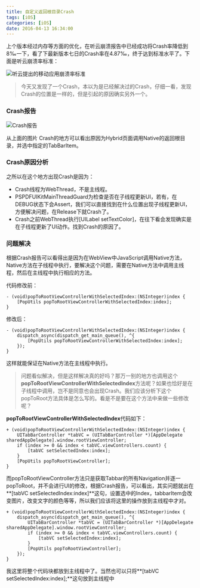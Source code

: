 ```yaml
---
title: 自定义返回根目录Crash
tags: [iOS]
categories: [iOS]
date: 2016-04-13 16:34:00
---
```


上个版本经过内存等方面的优化，在听云崩溃报告中已经成功将Crash率降低到8‰一下，看了下最新版本七日的Crash率在4.87‰，终于达到标准水平了。下面是听云崩溃率标准：

![听云提出的移动应用崩溃率标准](http://articles.csdn.net/uploads/allimg/150420/125919D91-0.jpg)



>今天又发现了一个Crash，本以为是已经解决过的Crash，仔细一看，发现Crash的位置是一样的，但是引起的原因确实另外一个。

### Crash报告

![Crash报告](http://kunkun.qiniudn.com/QQ20160413-1@2x.png)

从上面的图片 Crash的地方可以看出原因为Hybrid页面调用Native的返回根目录，并选中指定的TabBarItem。

### Crash原因分析

之所以在这个地方出现Crash是因为：

- Crash线程为WebThread，不是主线程。
- PSPDFUIKitMainThreadGuard为检查是否在子线程更新UI，若有，在DEBUG状态下会Assert，我们可以直接找到在什么位置出现子线程更新UI，方便解决问题，在Release下就Crash了。
- Crash之前WebThread执行[UILabel setTextColor]，在往下看会发现确实是在子线程更新了UI动作。找到Crash的原因了。

### 问题解决

根据Crash报告可以看得出是因为在WebView中JavaScript调用Native方法，Native方法在子线程中执行，要解决这个问题，需要在Native方法中调用主线程，然后在主线程中执行相应的方法。

代码修改前：

```objc
- (void)popToRootViewControllerWithSelectedIndex:(NSInteger)index {
    [PopUtils popToRootViewControllerWithSelectedIndex:index];
}
```

修改后：

```objc
- (void)popToRootViewControllerWithSelectedIndex:(NSInteger)index {
    dispatch_async(dispatch_get_main_queue(), ^{
        [PopUtils popToRootViewControllerWithSelectedIndex:index];
    });
}
```

这样就能保证在Native方法在主线程中执行。

> 问题看似解决，但是这样解决真的好吗？那万一别的地方也调用这个**popToRootViewControllerWithSelectedIndex**方法呢？如果也恰好是在子线程中调用，岂不是同意也会出现Crash。我们应该分析下这个popToRoot方法具体是怎么写的。看是不是要在这个方法中来做一些修改呢？

**popToRootViewControllerWithSelectedIndex**代码如下：

```objc
+ (void)popToRootViewControllerWithSelectedIndex:(NSInteger)index {
    UITabBarController *tabVC = (UITabBarController *)[AppDelegate sharedAppDelegate].window.rootViewController;
    if (index >= 0 && index < tabVC.viewControllers.count) {
        [tabVC setSelectedIndex:index];
    }
    [PopUtils popToRootViewController];
}
```

而popToRootViewController方法只是获取Tabbar的所有Navigation并逐一popToRoot，并不会进行UI的修改，根据Crash报告，可以看出，其实问题就出在**[tabVC setSelectedIndex:index]**这句，设置选中的Index，tabbarItem会改变图片，改变文字的颜色等等，所以我们应该将这里的操作放到主线程中才对。

```objc
+ (void)popToRootViewControllerWithSelectedIndex:(NSInteger)index {
    dispatch_async(dispatch_get_main_queue(), ^{
        UITabBarController *tabVC = (UITabBarController *)[AppDelegate sharedAppDelegate].window.rootViewController;
        if (index >= 0 && index < tabVC.viewControllers.count) {
            [tabVC setSelectedIndex:index];
        }
        [PopUtils popToRootViewController];
    });
}
```

我这里将整个代码块都放到主线程中了。当然也可以只将**[tabVC setSelectedIndex:index];**这句放到主线程中